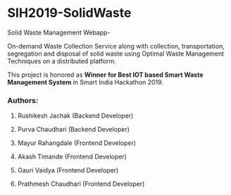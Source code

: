 # SIH2019-SolidWaste

Solid Waste Management Webapp-

On-demand Waste Collection Service along with collection, transportation, segregation and disposal of solid waste using Optimal Waste Management Techniques on a distributed platform.

This project is honored as **Winner for Best IOT based Smart Waste Management System** in Smart India Hackathon 2019.

### Authors:

1. Rushikesh Jachak (Backend Developer)

2. Purva Chaudhari (Backend Developer)

3. Mayur Rahangdale (Frontend Developer)

4. Akash Timande (Frontend Developer)

5. Gauri Vaidya (Frontend Developer)

6. Prathmesh Chaudhari (Frontend Developer)



